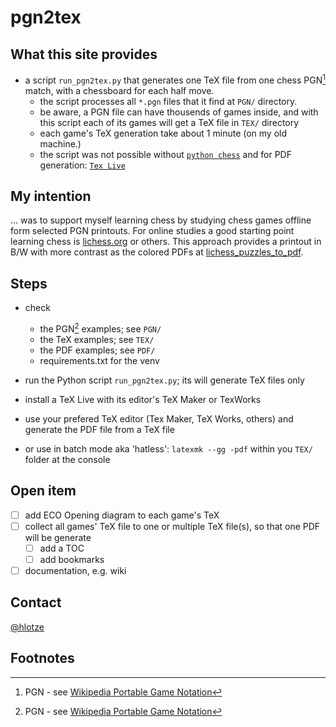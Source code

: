 # pgn2tex

## What this site provides 
- a script `run_pgn2tex.py` that generates one TeX file from one chess PGN[^1] match, with a chessboard for each half move. 
  - the script processes all `*.pgn` files that it find at `PGN/` directory.
  - be aware, a PGN file can have thousends of games inside, and with this script each of its games will get a TeX file in `TEX/` directory
  - each game's TeX generation take about 1 minute (on my old machine.)
  - the script was not possible without [`python chess`](https://github.com/niklasf/python-chess) and for PDF generation: [`Tex Live`](https://www.tug.org/texlive/)

## My intention
... was to support myself learning chess by studying chess games offline form selected PGN printouts.
For online studies a good starting point learning chess is [lichess.org](https://lichess.org/) or others.
This approach provides a printout in B/W with more contrast as the colored PDFs at [lichess_puzzles_to_pdf](https://github.com/hlotze/lichess_puzzles_to_pdf).

## Steps
- check 
  - the PGN[^1] examples; see `PGN/`
  - the TeX examples; see `TEX/`
  - the PDF examples; see `PDF/`
  - requirements.txt for the venv

- run the Python script `run_pgn2tex.py`; its will generate TeX files only
- install a TeX Live with its editor's TeX Maker or TexWorks
- use your prefered TeX editor (Tex Maker, TeX Works, others) and generate the PDF file from a TeX file
- or use in batch mode aka 'hatless': `latexmk --gg -pdf` within you `TEX/` folder at the console

## Open item
- [ ] add ECO Opening diagram to each game's TeX
- [ ] collect all games' TeX file to one or multiple TeX file(s), so that one PDF will be generate
  - [ ] add a TOC
  - [ ] add bookmarks
- [ ] documentation, e.g. wiki 

## Contact
[@hlotze](https://github.com/hlotze)

## Footnotes
[^1]: PGN - see [Wikipedia Portable Game Notation](https://en.wikipedia.org/wiki/Portable_Game_Notation)

[^2]: ECO - see [Wikipedia: Encyclopaedia of Chess Openings](https://en.wikipedia.org/wiki/List_of_chess_openings) or a [Detailed opening library](https://www3.diism.unisi.it/~addabbo/ECO_aperture_scacchi.html)

[^3]: chess evaluation - see [chessprogramming.org/Evaluation](https://www.chessprogramming.org/Evaluation)

[^4]: SAN - see [Wikipedia: Algebraic_notation_(chess)](https://en.wikipedia.org/wiki/Algebraic_notation_(chess))

[^5]: TTF - see [Wikipedia: TrueType](https://en.wikipedia.org/wiki/TrueType)



